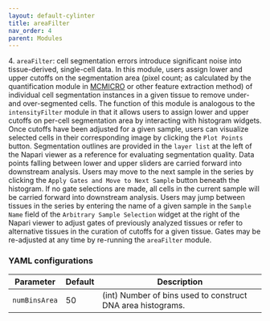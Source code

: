```yaml
---
layout: default-cylinter
title: areaFilter
nav_order: 4
parent: Modules
---
```


4\. `areaFilter`: cell segmentation errors introduce significant noise into tissue-derived, single-cell data. In this module, users assign lower and upper cutoffs on the segmentation area (pixel count; as calculated by the quantification module in [MCMICRO](https://mcmicro.org/parameters/core.html#mcquant) or other feature extraction method) of individual cell segmentation instances in a given tissue to remove under- and over-segmented cells. The function of this module is analogous to the `intensityFilter` module in that it allows users to assign lower and upper cutoffs on per-cell segmentation area by interacting with histogram widgets. Once cutoffs have been adjusted for a given sample, users can visualize selected cells in their corresponding image by clicking the `Plot Points` button. Segmentation outlines are provided in the `layer list` at the left of the Napari viewer as a reference for evaluating segmentation quality. Data points falling between lower and upper sliders are carried forward into downstream analysis. Users may move to the next sample in the series by clicking the `Apply Gates and Move to Next Sample` button beneath the histogram. If no gate selections are made, all cells in the current sample will be carried forward into downstream analysis. Users may jump between tissues in the series by entering the name of a given sample in the `Sample Name` field of the `Arbitrary Sample Selection` widget at the right of the Napari viewer to adjust gates of previously analyzed tissues or refer to alternative tissues in the curation of cutoffs for a given tissue. Gates may be re-adjusted at any time by re-running the `areaFilter` module.

### YAML configurations

| Parameter | Default | Description |
| --- | --- | --- |
| `numBinsArea` | 50 | (int) Number of bins used to construct DNA area histograms. |
